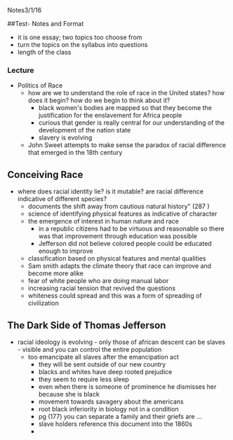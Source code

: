 Notes3/1/16

##Test- Notes and Format
- it is one essay; two topics too choose from
- turn the topics on the syllabus into questions
- length of the class


### Lecture
- Politics of Race
	- how are we to understand the role of race in the United states? how does it begin? how do we begin to think about it?
		- black women's bodies are mapped so that they become the justification for the enslavement for Africa people
		- curious that gender is really central for our understanding of the development of the nation state
		- slavery is evolving
	- John Sweet attempts to make sense the paradox of racial difference that emerged in the 18th century

## Conceiving Race
- where does racial identity lie? is it mutable? are racial difference indicative of different species?
	- documents the shift away from cautious natural history" (287 )
	 - science of identifying physical features as indicative of character
	 - the emergence of interest in human nature and race
	 	- in a republic citizens had to be virtuous and reasonable so there was that improvement through education was possible
		- Jefferson did not believe colored people could be educated enough to improve
	- classification based on physical features and mental qualities
	- Sam smith adapts the climate theory that race can improve and become more alike
	- fear of white people who are doing manual labor
	- increasing racial tension that revived the questions
	- whiteness could spread and this was a form of spreading of civilization

## The Dark Side of Thomas Jefferson
- racial ideology is evolving
		- only those of african descent can be slaves
		- visible and you can control the entire population
	- too emancipate all slaves after the emancipation act
		- they will be sent outside of our new country
		- blacks and whites have deep rooted prejudice
		- they seem to require less sleep
		- even when there is someone of prominence he dismisses her because she is black
		- movement towards savagery about the americans
		- root black inferiority in biology not in a condition
		- pg (177) you can separate a family and their griefs are ...
		- slave holders reference this document into the 1860s
		- 
